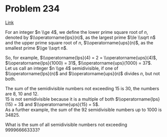 # Problem 234

[Link](https://projecteuler.net/problem=234)

For an integer $n \\ge 4$, we define the lower prime square root of $n$, denoted by $\\operatorname{lps}(n)$, as the largest prime $\\le \\sqrt n$ and the upper prime square root of $n$, $\\operatorname{ups}(n)$, as the smallest prime $\\ge \\sqrt n$.

So, for example, $\\operatorname{lps}(4) = 2 = \\operatorname{ups}(4)$, $\\operatorname{lps}(1000) = 31$, $\\operatorname{ups}(1000) = 37$.  
Let us call an integer $n \\ge 4$ semidivisible, if one of $\\operatorname{lps}(n)$ and $\\operatorname{ups}(n)$ divides $n$, but not both.

The sum of the semidivisible numbers not exceeding $15$ is $30$, the numbers are $8$, $10$ and $12$.  
$15$ is not semidivisible because it is a multiple of both $\\operatorname{lps}(15) = 3$ and $\\operatorname{ups}(15) = 5$.  
As a further example, the sum of the $92$ semidivisible numbers up to $1000$ is $34825$.

What is the sum of all semidivisible numbers not exceeding $999966663333$?